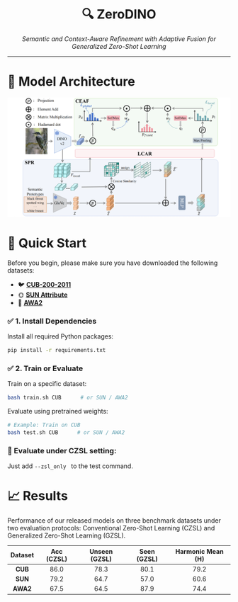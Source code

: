 <div align="center">
  <h1> 🔍 ZeroDINO</h1>
  <p><em>Semantic and Context-Aware Refinement with Adaptive Fusion for Generalized Zero-Shot Learning</em></p>
</div>

---

#  🧠 Model Architecture
![Model_architecture](framework/architecture.png)



# 🚀 Quick Start
Before you begin, please make sure you have downloaded the following datasets:

- 🐦 **[CUB-200-2011](http://www.vision.caltech.edu/visipedia/CUB-200-2011.html)**
- 🌞 **[SUN Attribute](https://groups.csail.mit.edu/vision/SUN/hierarchy.html)**
- 🐘 **[AWA2](https://cvml.ist.ac.at/AwA2/)**


### ✅ 1. Install Dependencies

Install all required Python packages:

```bash
pip install -r requirements.txt
```

### ✅ 2. Train or Evaluate 

Train on a specific dataset:

```bash
bash train.sh CUB      # or SUN / AWA2
```

Evaluate using pretrained weights:

```bash
# Example: Train on CUB
bash test.sh CUB      # or SUN / AWA2
```

### 📌 Evaluate under CZSL setting:

Just add ```--zsl_only ``` to the test command.


# 📈 Results

Performance of our released models on three benchmark datasets under two evaluation protocols: Conventional Zero-Shot Learning (CZSL) and Generalized Zero-Shot Learning (GZSL).

| Dataset |Acc (CZSL)  | Unseen (GZSL) | Seen (GZSL) |Harmonic Mean (H)  |
|:-------:|:----------:|:-------------:|:-----------:|:-----------------:|
| **CUB** |    86.0    |     78.3      |    80.1     |       79.2        |
| **SUN** |    79.2    |     64.7      |    57.0     |       60.6        |
| **AWA2**|    67.5    |     64.5      |    87.9     |       74.4        |






